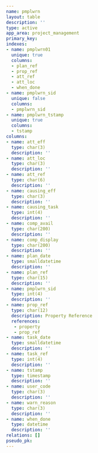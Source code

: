 ```yaml
---
name: pmplwrn
layout: table
description: ''
type: active
app_area: project_management
primary_key: 
indexes:
- name: pmplwrn01
  unique: true
  columns:
  - plan_ref
  - prop_ref
  - att_ref
  - att_loc
  - when_done
- name: pmplwrn_sid
  unique: false
  columns:
  - pmplwrn_sid
- name: pmplwrn_tstamp
  unique: true
  columns:
  - tstamp
columns:
- name: att_eff
  type: char(3)
  description: ''
- name: att_loc
  type: char(3)
  description: ''
- name: att_ref
  type: char(6)
  description: ''
- name: causing_eff
  type: char(3)
  description: ''
- name: causing_task
  type: int(4)
  description: ''
- name: comp_avail
  type: char(200)
  description: ''
- name: comp_display
  type: char(200)
  description: ''
- name: plan_date
  type: smalldatetime
  description: ''
- name: plan_ref
  type: char(15)
  description: ''
- name: pmplwrn_sid
  type: int(4)
  description: ''
- name: prop_ref
  type: char(12)
  description: Property Reference
  references:
   - property
   - prop_ref
- name: task_date
  type: smalldatetime
  description: ''
- name: task_ref
  type: int(4)
  description: ''
- name: tstamp
  type: timestamp
  description: ''
- name: user_code
  type: char(3)
  description: ''
- name: warn_reason
  type: char(3)
  description: ''
- name: when_done
  type: datetime
  description: ''
relations: []
pseudo_pk: 
---
```


